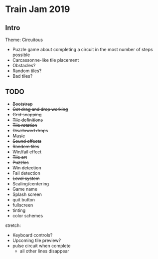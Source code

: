 # Train Jam 2019

## Intro

Theme: Circuitous

* Puzzle game about completing a circuit in the most number of steps possible
* Carcassonne-like tile placement
* Obstacles?
* Random tiles?
* Bad tiles?

## TODO

* ~~Bootstrap~~
* ~~Get drag and drop working~~
* ~~Grid snapping~~
* ~~Tile definitions~~
* ~~Tile rotation~~
* ~~Disallowed drops~~
* ~~Music~~
* ~~Sound effects~~
* ~~Random tiles~~
* Win/fail effect
* ~~Tile art~~
* ~~Puzzles~~
* ~~Win detection~~
* Fail detection
* ~~Level system~~
* Scaling/centering
* Game name
* Splash screen
* quit button
* fullscreen
* tinting
* color schemes

stretch:

* Keyboard controls?
* Upcoming tile preview?
* pulse circuit when complete
  * all other lines disappear